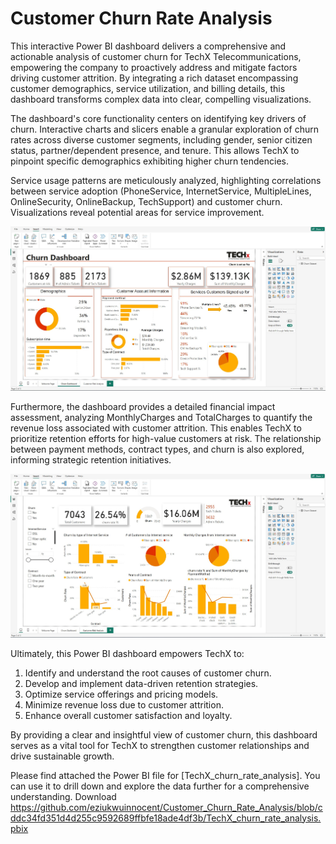 # Customer Churn Rate Analysis
This interactive Power BI dashboard delivers a comprehensive and actionable analysis of customer churn for TechX Telecommunications, empowering the company to proactively address and mitigate factors driving customer attrition. By integrating a rich dataset encompassing customer demographics, service utilization, and billing details, this dashboard transforms complex data into clear, compelling visualizations.

The dashboard's core functionality centers on identifying key drivers of churn. Interactive charts and slicers enable a granular exploration of churn rates across diverse customer segments, including gender, senior citizen status, partner/dependent presence, and tenure. This allows TechX to pinpoint specific demographics exhibiting higher churn tendencies.

Service usage patterns are meticulously analyzed, highlighting correlations between service adoption (PhoneService, InternetService, MultipleLines, OnlineSecurity, OnlineBackup, TechSupport) and customer churn. Visualizations reveal potential areas for service improvement.

![Image Alt](https://github.com/eziukwuinnocent/Customer_Churn_Rate_Analysis/blob/99e214843e6d21f86e52ae2dc9e0b2401ed43607/Churn_Analysis%20_DAshboard_2.jpg)

Furthermore, the dashboard provides a detailed financial impact assessment, analyzing MonthlyCharges and TotalCharges to quantify the revenue loss associated with customer attrition. This enables TechX to prioritize retention efforts for high-value customers at risk. The relationship between payment methods, contract types, and churn is also explored, informing strategic retention initiatives.

![Image Alt](https://github.com/eziukwuinnocent/Customer_Churn_Rate_Analysis/blob/fe3d5d6d88c2574c12ce46a912f991781e683c17/Churn_Analysis%20_DAshboard_3.jpg)

Ultimately, this Power BI dashboard empowers TechX to:

1. Identify and understand the root causes of customer churn.
2. Develop and implement data-driven retention strategies.
3. Optimize service offerings and pricing models.
4. Minimize revenue loss due to customer attrition.
5. Enhance overall customer satisfaction and loyalty.
   
By providing a clear and insightful view of customer churn, this dashboard serves as a vital tool for TechX to strengthen customer relationships and drive sustainable growth.

Please find attached the Power BI file for [TechX_churn_rate_analysis]. You can use it to drill down and explore the data further for a comprehensive understanding.
Download https://github.com/eziukwuinnocent/Customer_Churn_Rate_Analysis/blob/cddc34fd351d4d255c9592689ffbfe18ade4df3b/TechX_churn_rate_analysis.pbix

